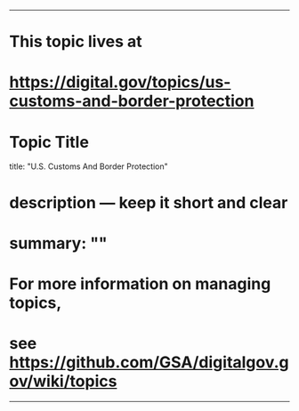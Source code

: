 
---
# This topic lives at
# https://digital.gov/topics/us-customs-and-border-protection

# Topic Title
title: "U.S. Customs And Border Protection"

# description — keep it short and clear
# summary: ""


# For more information on managing topics,
# see https://github.com/GSA/digitalgov.gov/wiki/topics
---